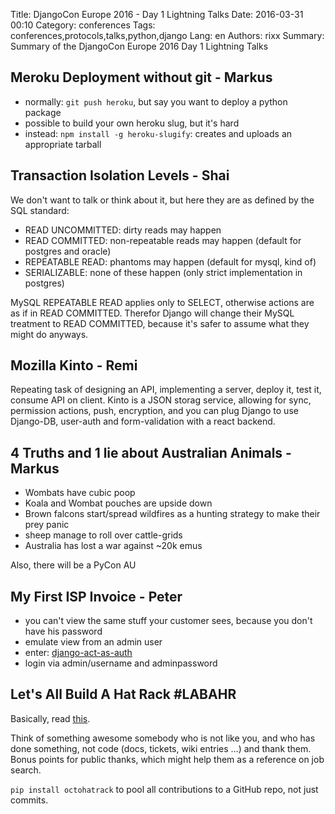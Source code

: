 Title: DjangoCon Europe 2016 - Day 1 Lightning Talks
Date:   2016-03-31 00:10
Category: conferences
Tags: conferences,protocols,talks,python,django
Lang: en
Authors: rixx
Summary: Summary of the DjangoCon Europe 2016 Day 1 Lightning Talks

## Meroku Deployment without git - Markus

 * normally: `git push heroku`, but say you want to deploy a python package
 * possible to build your own heroku slug, but it's hard
 * instead: `npm install -g heroku-slugify`: creates and uploads an appropriate tarball


## Transaction Isolation Levels - Shai

We don't want to talk or think about it, but here they are as defined by the SQL standard:


 - READ UNCOMMITTED: dirty reads may happen
 - READ COMMITTED: non-repeatable reads may happen (default for postgres and oracle)
 - REPEATABLE READ: phantoms may happen (default for mysql, kind of)
 - SERIALIZABLE: none of these happen (only strict implementation in postgres)

MySQL REPEATABLE READ applies only to SELECT, otherwise actions are as if in READ COMMITTED. Therefor Django will change
their MySQL treatment to READ COMMITTED, because it's safer to assume what they might do anyways.

## Mozilla Kinto - Remi

Repeating task of designing an API, implementing a server, deploy it, test it, consume API on client.
Kinto is a JSON storag service, allowing for sync, permission actions, push, encryption, and you can plug Django to use
Django-DB, user-auth and form-validation with a react backend.

## 4 Truths and 1 lie about Australian Animals - Markus

 - Wombats have cubic poop
 - Koala and Wombat pouches are upside down
 - Brown falcons start/spread wildfires as a hunting strategy to make their prey panic
 - sheep manage to roll over cattle-grids
 - Australia has lost a war against ~20k emus

Also, there will be a PyCon AU

## My First ISP Invoice - Peter

 - you can't view the same stuff your customer sees, because you don't have his password
 - emulate view from an admin user 
 - enter: [django-act-as-auth](https://github.com/PaesslerAG/django-act-as-auth)
 - login via admin/username and adminpassword


## Let's All Build A Hat Rack #LABAHR

Basically, read [this](http://hawthornlandings.org/2015/02/13/a-place-to-hang-your-hat/).

Think of something awesome somebody who is not like you, and who has done something, not code (docs, tickets, wiki entries …) and thank them. Bonus points for
public thanks, which might help them as a reference on job search.

`pip install octohatrack` to pool all contributions to a GitHub repo, not just commits.
